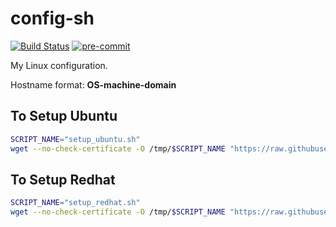 # config-sh

[![Build Status](https://github.com/yyang-pplus/config-sh/workflows/config-sh-master/badge.svg)](https://github.com/yyang-pplus/config-sh/actions)
[![pre-commit](https://img.shields.io/badge/pre--commit-enabled-brightgreen?logo=pre-commit&logoColor=white)](https://github.com/pre-commit/pre-commit)

My Linux configuration.

Hostname format: **OS-machine-domain**

## To Setup Ubuntu

```bash
SCRIPT_NAME="setup_ubuntu.sh"
wget --no-check-certificate -O /tmp/$SCRIPT_NAME "https://raw.githubusercontent.com/yyang-pplus/config-sh/master/$SCRIPT_NAME" && bash /tmp/$SCRIPT_NAME

```

## To Setup Redhat

```bash
SCRIPT_NAME="setup_redhat.sh"
wget --no-check-certificate -O /tmp/$SCRIPT_NAME "https://raw.githubusercontent.com/yyang-pplus/config-sh/master/$SCRIPT_NAME" && bash /tmp/$SCRIPT_NAME

```
